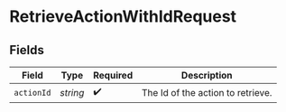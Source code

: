 # RetrieveActionWithIdRequest


## Fields

| Field                             | Type                              | Required                          | Description                       |
| --------------------------------- | --------------------------------- | --------------------------------- | --------------------------------- |
| `actionId`                        | *string*                          | :heavy_check_mark:                | The Id of the action to retrieve. |